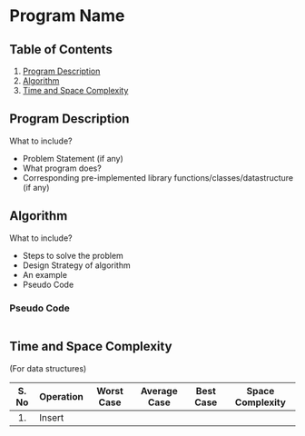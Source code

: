 # Program Name

## Table of Contents

1. [Program Description](#program-description)
2. [Algorithm](#algorithm)
3. [Time and Space Complexity](#time-and-space-complexity)


## Program Description

What to include?

- Problem Statement (if any)
- What program does? 
- Corresponding pre-implemented library functions/classes/datastructure (if any)


## Algorithm 

What to include?

- Steps to solve the problem
- Design Strategy of algorithm
- An example
- Pseudo Code


### Pseudo Code

```
```

## Time and Space Complexity

(For data structures)

|S. No| Operation | Worst Case | Average Case | Best Case | Space Complexity |
|:---:|:----------|:----------:|:------------:|:---------:|:----------------:|
|1.   | Insert    |            |              |           |                  |